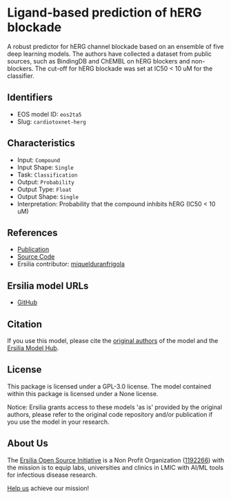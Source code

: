 # Ligand-based prediction of hERG blockade

A robust predictor for hERG channel blockade based on an ensemble of five deep learning models. The authors have collected a dataset from public sources, such as BindingDB and ChEMBL on hERG blockers and non-blockers. The cut-off for hERG blockade was set at IC50 < 10 uM for the classifier.

## Identifiers

* EOS model ID: `eos2ta5`
* Slug: `cardiotoxnet-herg`

## Characteristics

* Input: `Compound`
* Input Shape: `Single`
* Task: `Classification`
* Output: `Probability`
* Output Type: `Float`
* Output Shape: `Single`
* Interpretation: Probability that the compound inhibits hERG (IC50 < 10 uM)

## References

* [Publication](https://jcheminf.biomedcentral.com/articles/10.1186/s13321-021-00541-z)
* [Source Code](https://github.com/Abdulk084/CardioTox)
* Ersilia contributor: [miquelduranfrigola](https://github.com/miquelduranfrigola)

## Ersilia model URLs
* [GitHub](https://github.com/ersilia-os/eos2ta5)

## Citation

If you use this model, please cite the [original authors](https://jcheminf.biomedcentral.com/articles/10.1186/s13321-021-00541-z) of the model and the [Ersilia Model Hub](https://github.com/ersilia-os/ersilia/blob/master/CITATION.cff).

## License

This package is licensed under a GPL-3.0 license. The model contained within this package is licensed under a None license.

Notice: Ersilia grants access to these models 'as is' provided by the original authors, please refer to the original code repository and/or publication if you use the model in your research.

## About Us

The [Ersilia Open Source Initiative](https://ersilia.io) is a Non Profit Organization ([1192266](https://register-of-charities.charitycommission.gov.uk/charity-search/-/charity-details/5170657/full-print)) with the mission is to equip labs, universities and clinics in LMIC with AI/ML tools for infectious disease research.

[Help us](https://www.ersilia.io/donate) achieve our mission!